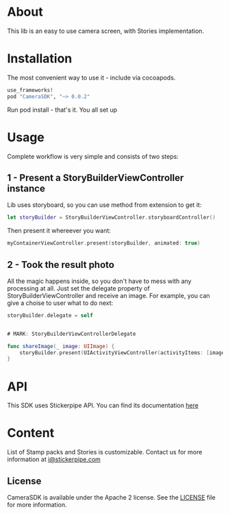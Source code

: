 # About

This lib is an easy to use camera screen, with Stories implementation. 

# Installation

The most convenient way to use it - include via cocoapods. 

```ruby
use_frameworks!
pod "CameraSDK", "~> 0.0.2"
```

Run pod install - that's it. You all set up

# Usage

Complete workflow is very simple and consists of two steps:


## 1 - Present a StoryBuilderViewController instance
Lib uses storyboard, so you can use method from extension to get it:

```swift
let storyBuilder = StoryBuilderViewController.storyboardController()
```

Then present it whereever you want:

```swift
myContainerViewController.present(storyBuilder, animated: true)
```

## 2 - Took the result photo

All the magic happens inside, so you don't have to mess with any processing at all. Just set the delegate property of StoryBuilderViewController and receive an image. For example, you can give a choise to user what to do next:

```swift
storyBuilder.delegate = self


# MARK: StoryBuilderViewControllerDelegate

func shareImage(_ image: UIImage) {
    storyBuilder.present(UIActivityViewController(activityItems: [image], applicationActivities: nil), animated: true)
}
```

# API

This SDK uses Stickerpipe API. You can find its documentation [here](http://docs.stickerpipe.com)

# Content

List of Stamp packs and Stories is customizable. Contact us for more information at i@stickerpipe.com

## License

CameraSDK is available under the Apache 2 license. See the [LICENSE](LICENSE) file for more information.
